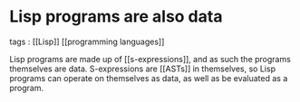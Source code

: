 # Lisp programs are also data

tags
: [[Lisp]] [[programming languages]]

Lisp programs are made up of [[s-expressions]], and as such the programs themselves are data. S-expressions are [[ASTs]] in themselves, so Lisp programs can operate on themselves as data, as well as be evaluated as a program.
